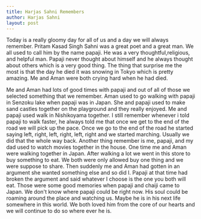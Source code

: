 ```yaml
---
title: Harjas Sahni Remembers
author: Harjas Sahni
layout: post
---
```

Today is a really gloomy day for all of us and a day we will always remember. Pritam Kasad Singh Sahni was a great poet and a great man. We all used to call him by the name papaji. He was a very thoughtful,religious, and helpful man. Papaji never thought about himself and he always thought about others which is a very good thing. The thing that surprise me the most is that the day he died it was snowing in Tokyo which is pretty amazing. Me and Aman were both crying hard when he had died.

Me and Aman had lots of good times with papaji and out of all of those we selected something that we remember. Aman used to go walking with papaji in Senzoku lake when papaji was in Japan. She and papaji used to make sand castles together on the playground and they really enjoyed. Me and papaji used walk in Nishikoyama together. I still remember whenever i told papaji to walk faster, he always told me that once we get to the end of the road we will pick up the pace. Once we go to the end of the road he started saying left, right, left, right, left, right and we started marching. Usually we did that the whole way back. Another thing remember is me, papaji, and my dad used to watch movies together in the house. One time me and Aman were walking together in Japan. After walking a lot we went in this store to buy something to eat. We both were only allowed buy one thing and we were suppose to share. Then suddenly me and Aman had gotten in an argument she wanted something else and so did I. Papaji at that time had broken the argument and said whatever I choose is the one you both will eat. Those were some good memories when papaji and chaiji came to Japan. We don't know where papaji could be right now. His soul could be roaming around the place and watching us. Maybe he is in his next life  somewhere in this world. We both loved him from the core of our hearts and we will continue to do so where ever he is.
